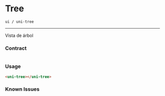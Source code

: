 # Tree
`ui / uni-tree`

---
Vista de árbol

### Contract

```typescript
```

### Usage
```html
<uni-tree></uni-tree>
```

### Known Issues
